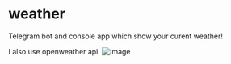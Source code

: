 # weather
Telegram bot and console app which show your curent weather!

I also use openweather api.
![image](https://user-images.githubusercontent.com/99179742/209199969-9d647965-9591-4ddf-a5ff-b16a126039b4.png)


